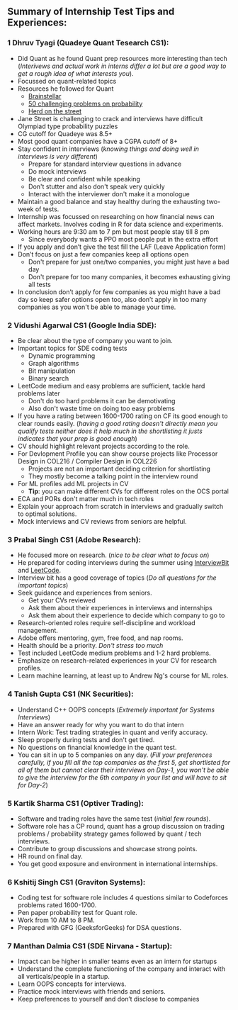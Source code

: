 ## Summary of Internship Test Tips and Experiences:

### 1	Dhruv Tyagi (Quadeye Quant Tesearch CS1):
-	Did Quant as he found Quant prep resources more interesting than tech (*Interivews and actual work in interns differ a lot but are a good way to get a rough idea of what interests you*).
-	Focussed on quant-related topics
-	Resources he followed for Quant
    - [Brainstellar](https://brainstellar.com/)
    - [50 challenging problems on probability](https://mbapreponline.files.wordpress.com/2013/07/fifty_challenging_problems_in__2.pdf)
    - [Herd on the street](https://www.amazon.com/Heard-Street-Quantitative-Questions-Interviews/dp/0994103867)
-	Jane Street is challenging to crack and interviews have difficult Olympiad type probability puzzles
-	CG cutoff for Quadeye was 8.5+
-  Most good quant companies have a CGPA cutoff of 8+ 
-	Stay confident in interviews (*knowing things and doing well in interviews is very different*)
    - Prepare for standard interview questions in advance
    - Do mock interviews
    - Be clear and confident while speaking
    - Don't stutter and also don't speak very quickly
    - Interact with the interviewer don't make it a monologue
-	Maintain a good balance and stay healthy during the exhausting two-week of tests.
-	Internship was focussed on researching on how financial news can affect markets. Involves coding in R for data science and experiments.
-	Working hours are 9:30 am to 7 pm but most people stay till 8 pm
    - Since everybody wants a PPO most people put in the extra effort
-	If you apply and don’t give the test fill the LAF (Leave Application form)
-	Don’t focus on just a few companies keep all options open
    - Don't prepare for just one/two companies, you might just have a bad day
    - Don't prepare for too many companies, it becomes exhausting giving all tests
-	In conclusion don’t apply for few companies as you might have a bad day so keep safer options open too, also don’t apply in too many companies as you won't be able to manage your time.


### 2	Vidushi Agarwal CS1 (Google India SDE):
-	Be clear about the type of company you want to join.
-	Important topics for SDE coding tests
    - Dynamic programming
    - Graph algorithms
    - Bit manipulation
    - Binary search
-	LeetCode medium and easy problems are sufficient, tackle hard problems later
    - Don't do too hard problems it can be demotivating
    - Also don't waste time on doing too easy problems
-	If you have a rating between 1600-1700 rating on CF its good enough to clear rounds easily. (*having a good rating doesn't directly mean you qualify tests neither does it help much in the shortlisting it justs indicates that your prep is good enough*)
-	CV should highlight relevant projects according to the role.
-	For Devlopment Profile you can show course projects like Processor Design in COL216 / Compiler Design in COL226
    - Projects are not an important deciding criterion for shortlisting 
    - They mostly become a talking point in the interview round
-	For ML profiles add ML projects in CV
    - **Tip**: you can make different CVs for different roles on the OCS portal
-	ECA and PORs don't matter much in tech roles
-	Explain your approach from scratch in interviews and gradually switch to optimal solutions.
-	Mock interviews and CV reviews from seniors are helpful.



### 3	Prabal Singh CS1 (Adobe Research):
-	He focused more on research. (*nice to be clear what to focus on*)
-	He prepared for coding interviews during the summer using [InterviewBit](https://www.interviewbit.com/) and [LeetCode](https://leetcode.com/).
-	Interview bit has a good coverage of topics (*Do all questions for the important topics*)
-	Seek guidance and experiences from seniors.
    - Get your CVs reviewed
    - Ask them about their experiences in interviews and internships
    - Ask them about their experience to decide which company to go to
-	Research-oriented roles require self-discipline and workload management.
-	Adobe offers mentoring, gym, free food, and nap rooms.  
-	Health should be a priority. *Don't stress too much*
-	Test included LeetCode medium problems and 1-2 hard problems.
-	Emphasize on research-related experiences in your CV for research profiles.
-	Learn machine learning, at least up to Andrew Ng's course for ML roles.


### 4	Tanish Gupta CS1 (NK Securities):
	
-	Understand C++ OOPS concepts (*Extremely important for Systems Interviews*)
-	Have an answer ready for why you want to do that intern
-	Intern Work: Test trading strategies in quant and verify accuracy.
-	Sleep properly during tests and don't get tired.
-	No questions on financial knowledge in the quant test.
-	You can sit in up to 5 companies on any day. (*Fill your preferences carefully, if you fill all the top companies as the first 5, get shortlisted for all of them but cannot clear their interviews on Day-1, you won't be able to give the interview for the 6th company in your list and will have to sit for Day-2*)


### 5	Kartik Sharma CS1 (Optiver Trading):
-	Software and trading roles have the same test (*initial few rounds*).
-	Software role has a CP round, quant has a group discussion on trading problems / probability strategy games followed by quant / tech interviews.
-	Contribute to group discussions and showcase strong points.
-	HR round on final day.
-	You get good exposure and environment in international internships.


### 6	Kshitij Singh CS1 (Graviton Systems):
-	Coding test for software role includes 4 questions similar to Codeforces problems rated 1600-1700.
-	Pen paper probability test for Quant role.
-	Work from 10 AM to 8 PM.
-	Prepared with GFG (GeeksforGeeks) for DSA questions.



### 7	Manthan Dalmia CS1 (SDE Nirvana - Startup):
-	Impact can be higher in smaller teams even as an intern for startups
-	Understand the complete functioning of the company and interact with all verticals/people in a startup.
-	Learn OOPS concepts for interviews.
-	Practice mock interviews with friends and seniors.
-	Keep preferences to yourself and don’t disclose to companies

